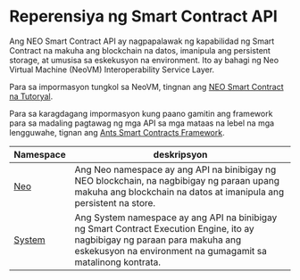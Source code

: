 # Reperensiya ng Smart Contract API

Ang NEO Smart Contract API ay nagpapalawak ng kapabilidad ng Smart Contract na makuha ang blockchain na datos, imanipula ang persistent storage, at umusisa sa eskekusyon na environment. Ito ay bahagi ng Neo Virtual Machine (NeoVM) Interoperability Service Layer.

Para sa impormasyon tungkol sa NeoVM, tingnan ang [NEO Smart Contract na Tutoryal](tutorial.md).

Para sa karagdagang impormasyon kung paano gamitin ang framework para sa madaling pagtawag ng mga API sa mga mataas na lebel na mga lengguwahe, tignan ang [Ants Smart Contracts Framework](fw.md).


Namespace | deskripsyon |
| ----------------------------- | ---------------------------------------- |
| [Neo](api/neo.md) | Ang Neo namespace ay ang API na binibigay ng NEO blockchain, na nagbibigay ng paraan upang makuha ang blockchain na datos at imanipula ang persistent na store. |
| [System](api/system.md) | Ang System namespace ay ang API na binibigay ng Smart Contract Execution Engine, ito ay nagbibigay ng paraan para makuha ang eskekusyon na environment na gumagamit sa matalinong kontrata. |
